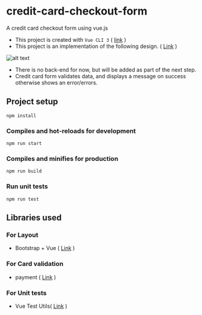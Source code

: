 # credit-card-checkout-form
A credit card checkout form using vue.js
- This project is created with `Vue CLI 3` ( [link](https://cli.vuejs.org/) )
- This project is an implementation of the following design. ( [Link](https://dribbble.com/shots/4845299-Daily-UI-Credit-Card-Checkout) )

![alt text](https://cdn.dribbble.com/users/2346953/screenshots/4845299/pay_card.png "screenshot of downstream job settings in Jenkins")
- There is no back-end for now, but will be added as part of the next step.
- Credit card form validates data, and displays a message on success otherwise shows an error/errors.

## Project setup
```
npm install
```

### Compiles and hot-reloads for development
```
npm run start
```

### Compiles and minifies for production
```
npm run build
```

### Run unit tests
```
npm run test
```

## Libraries used

### For Layout 
- Bootstrap + Vue ( [Link](https://bootstrap-vue.js.org/) )

### For Card validation
- payment ( [Link](https://github.com/jessepollak/payment#readme) )

### For Unit tests
- Vue Test Utils( [Link](https://vue-test-utils.vuejs.org/) )




